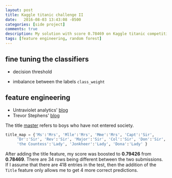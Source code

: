 ```yaml
---
layout: post
title: Kaggle titanic challenge II
date:   2016-08-03 13:43:08 -0500
categories: [side project]
comments: true
description: My solution with score 0.78469 on Kaggle titanic competition
tags: [feature engineering, random forest]
---
```


## fine tuning the classifiers

* decision threshold 

* imbalance between the labels `class_weight`

## feature engineering

* Untraviolet analytics' [blog](http://www.ultravioletanalytics.com/2014/11/05/kaggle-titanic-competition-part-iii-variable-transformations/)
* Trevor Stephens' [blog](http://trevorstephens.com/kaggle-titanic-tutorial/r-part-4-feature-engineering/)

The title [master](https://en.wikipedia.org/wiki/Master_(form_of_address)) refers to boys who have not entered society.

```python
title_map = {'Ms':'Mrs', 'Mlle':'Mrs', 'Mme':'Mrs', 'Capt':'Sir',              
     'Dr':'Sir', 'Rev':'Sir', 'Major':'Sir', 'Col':'Sir', 'Don':'Sir', 
     'the Countess':'Lady', 'Jonkheer':'Lady', 'Dona':'Lady' } 
```

After adding the title feature, my score was boosted to **0.79426** from **0.78469**.
There are 34 rows being different between the two submissions.
If I assume that there are 418 entries in the test, then the addition of the `Title` feature only allows me to get 4 more correct predictions.



